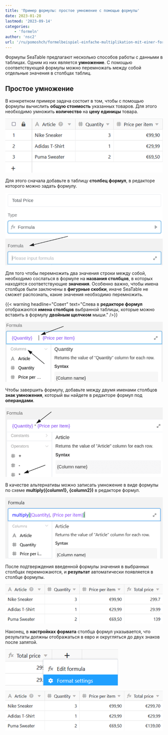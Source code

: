 ```yaml
---
title: 'Пример формулы: простое умножение с помощью формулы'
date: 2023-01-28
lastmod: '2023-09-14'
categories:
    - 'formeln'
author: 'nsc2'
url: '/ru/pomoshch/formelbeispiel-einfache-multiplikation-mit-einer-formel'
---
```


Формулы SeaTable предлагают несколько способов работы с данными в таблицах. Одним из них является **умножение**. С помощью соответствующей формулы можно перемножать между собой отдельные значения в столбцах таблиц.

## Простое умножение

В конкретном примере задача состоит в том, чтобы с помощью формулы вычислить **общую стоимость** указанных товаров. Для этого необходимо умножить **количество** на **цену единицы** товара.

![Пример таблицы для умножения двух значений с помощью формулы](images/Beispiel-fuer-die-Multiplikation-von-zwei-Werten-mithilfe-einer-Formel.png)

Для этого сначала добавьте в таблицу **столбец формул**, в редакторе которого можно задать формулу.

![Текстовое поле для добавления любой формулы](images/start-to-insert-formular.png)

Для того чтобы перемножить два значения строки между собой, необходимо сослаться в формуле на **названия столбцов**, в которых находятся соответствующие **значения**. Особенно важно, чтобы имена столбцов были заключены в **фигурные скобки**, иначе SeaTable не сможет распознать, какие значения необходимо перемножить.

{{< warning  headline="Совет"  text="Слева в **редакторе формул** отображаются **имена столбцов** выбранной таблицы, которые можно вставить в формулу **двойным щелчком** мыши." />}}

![Когда вы ссылаетесь на имена столбцов в своих таблицах, всегда заключайте их в фигурные скобки](images/formula-example-1.png)

Чтобы завершить формулу, добавьте между двумя именами столбцов **знак умножения**, который вы найдете в редакторе формул под **операндами**.

![Добавление знака умножения между двумя названиями столбцов](images/finish-formular-multiplication.png)

В качестве альтернативы можно записать умножение в виде формулы по схеме **multiply({column1}, {column2})** в редакторе формул.

![Запись формулы умножения в редакторе формул](images/Multiplikationsformel-in-den-Formeleditor-schreiben.png)

После подтверждения введенной формулы значения в выбранных столбцах перемножаются, и **результат** автоматически появляется в столбце формулы.

![Результат умножения в столбце формул](images/Screenshot-2023-09-14-174243.png)

Наконец, в **настройках формата** столбца формул указывается, что результаты должны отображаться в евро и округляться до двух знаков после запятой.

![Настройки открытого формата столбца формул](images/Formateinstellungen-der-Formelspalte-oeffnen.png)

![Форматированный результат в столбце формул](images/Formatiertes-Ergebnis-in-der-Formelspalte.png)
